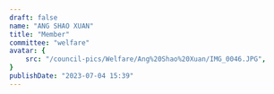 ```yaml
---
draft: false
name: "ANG SHAO XUAN"
title: "Member"
committee: "welfare"
avatar: {
    src: "/council-pics/Welfare/Ang%20Shao%20Xuan/IMG_0046.JPG",
}
publishDate: "2023-07-04 15:39"
---
```

